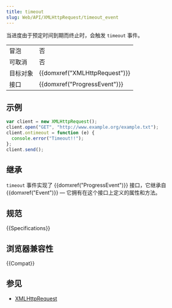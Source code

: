 ```yaml
---
title: timeout
slug: Web/API/XMLHttpRequest/timeout_event
---
```


当进度由于预定时间到期而终止时，会触发 `timeout` 事件。

<table class="properties">
  <tbody>
    <tr>
      <td>冒泡</td>
      <td>否</td>
    </tr>
    <tr>
      <td>可取消</td>
      <td>否</td>
    </tr>
    <tr>
      <td>目标对象</td>
      <td>{{domxref("XMLHttpRequest")}}</td>
    </tr>
    <tr>
      <td>接口</td>
      <td>{{domxref("ProgressEvent")}}</td>
    </tr>
  </tbody>
</table>

## 示例

```js
var client = new XMLHttpRequest();
client.open("GET", "http://www.example.org/example.txt");
client.ontimeout = function (e) {
  console.error("Timeout!!");
};
client.send();
```

## 继承

`timeout` 事件实现了 {{domxref("ProgressEvent")}} 接口，它继承自 {{domxref("Event")}} — 它拥有在这个接口上定义的属性和方法。

## 规范

{{Specifications}}

## 浏览器兼容性

{{Compat}}

## 参见

- [XMLHttpRequest](/zh-CN/docs/Web/API/XMLHttpRequest)
